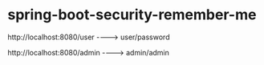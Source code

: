 # spring-boot-security-remember-me


http://localhost:8080/user ----> user/password

http://localhost:8080/admin ----> admin/admin
